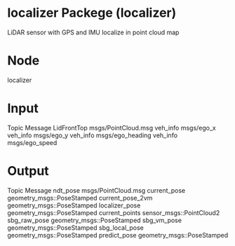 # localizer Packege (localizer)
LiDAR sensor with GPS and IMU localize in point cloud map

# Node
localizer

# Input
Topic               Message
LidFrontTop         msgs/PointCloud.msg
veh_info            msgs/ego_x
veh_info            msgs/ego_y
veh_info            msgs/ego_heading
veh_info            msgs/ego_speed


# Output
Topic               Message
ndt_pose           msgs/PointCloud.msg
current_pose       geometry_msgs::PoseStamped
current_pose_2vm   geometry_msgs::PoseStamped
localizer_pose     geometry_msgs::PoseStamped
current_points     sensor_msgs::PointCloud2
sbg_raw_pose       geometry_msgs::PoseStamped
sbg_vm_pose        geometry_msgs::PoseStamped
sbg_local_pose     geometry_msgs::PoseStamped
predict_pose       geometry_msgs::PoseStamped

